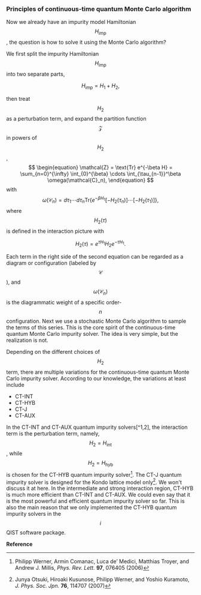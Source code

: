 ### Principles of continuous-time quantum Monte Carlo algorithm

Now we already have an impurity model Hamiltonian $$H_{\text{imp}}$$, the question is how to solve it using the Monte Carlo algorithm?

We first split the impurity Hamiltonian $$H_{\text{imp}}$$ into two separate parts, 

$$
H_{\text{imp}} = H_1 + H_2,
$$ 

then treat $$H_2$$ as a perturbation term, and expand the partition function $$\mathcal{Z}$$ in powers of $$H_2$$,
$$
\begin{equation}
\mathcal{Z} =  \text{Tr} e^{-\beta H} = \sum_{n=0}^{\infty} \int_{0}^{\beta} \cdots \int_{\tau_{n-1}}^\beta \omega(\mathcal{C}_n),
\end{equation}
$$
with
$$
\begin{equation}
\omega(\mathcal{C}_n)=d\tau_1 \cdots d\tau_n \text{Tr}\left\{ e^{-\beta H_1}[-H_2(\tau_n)]\cdots [-H_2(\tau_1)]\right\},
\end{equation}
$$
where $$H_2(\tau)$$ is defined in the interaction picture with 

$$
H_2(\tau) = e^{\tau H_1} H_2 e^{-\tau H_1}.
$$

Each term in the right side of the second equation can be regarded as a diagram or configuration (labeled by $$\mathcal{C}$$), and $$\omega(\mathcal{C}_n)$$ is the diagrammatic weight of a specific order-$$n$$ configuration. Next we use a stochastic Monte Carlo algorithm to sample the terms of this series. This is the core spirit of the continuous-time quantum Monte Carlo impurity solver. The idea is very simple, but the realization is not.

Depending on the different choices of $$H_{2}$$ term, there are multiple variations for the continuous-time quantum Monte Carlo impurity solver. According to our knowledge, the variations at least include

* CT-INT
* CT-HYB
* CT-J
* CT-AUX

In the CT-INT and CT-AUX quantum impurity solvers[^1,2], the interaction term is the perturbation term, namely, $$H_2 = H_{\text{int}}$$, while $$H_2 = H_{\text{hyb}}$$ is chosen for the CT-HYB quantum impurity solver[^3]. The CT-J quantum impurity solver is designed for the Kondo lattice model only[^4]. We won't discuss it at here. In the intermediate and strong interaction region, CT-HYB is much more efficient than CT-INT and CT-AUX. We could even say that it is the most powerful and efficient quantum impurity solver so far. This is also the main reason that we only implemented the CT-HYB quantum impurity solvers in the $$i$$QIST software package.

**Reference**

[^1]: A. N. Rubtsov, V. V. Savkin, and A. I. Lichtenstein, *Phys. Rev. B* **72**, 035122 (2005)

[^2]: Emanuel Gull, Philipp Werner, Olivier Parcollet, Matthias Troyer, *EPL* **82**, 57003 (2008)

[^3]: Philipp Werner, Armin Comanac, Luca de’ Medici, Matthias Troyer, and Andrew J. Millis, *Phys. Rev. Lett.* **97**, 076405 (2006)

[^4]: Junya Otsuki, Hiroaki Kusunose, Philipp Werner, and Yoshio Kuramoto, *J. Phys. Soc. Jpn.* **76**, 114707 (2007)